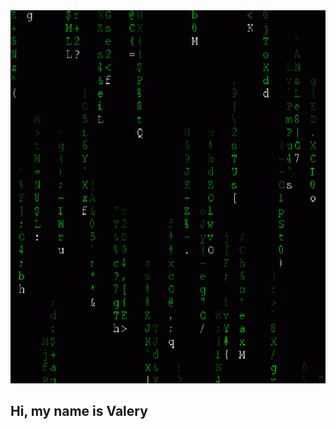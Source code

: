 <div id="header" align="center">
  <img src="https://github.com/LazVal/LazVal/blob/main/image/8088665.gif" width="100%" height="597"/>
</div>

## Hi, my name is Valery
